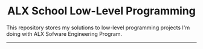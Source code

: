 <h1 align="center">ALX School Low-Level Programming</h1>
This repository stores my solutions to low-level programming projects I'm doing with ALX Sofware Engineering Program.

---
